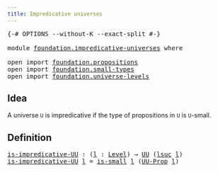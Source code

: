 ```yaml
---
title: Impredicative universes
---
```


<pre class="Agda"><a id="49" class="Symbol">{-#</a> <a id="53" class="Keyword">OPTIONS</a> <a id="61" class="Pragma">--without-K</a> <a id="73" class="Pragma">--exact-split</a> <a id="87" class="Symbol">#-}</a>

<a id="92" class="Keyword">module</a> <a id="99" href="foundation.impredicative-universes.html" class="Module">foundation.impredicative-universes</a> <a id="134" class="Keyword">where</a>

<a id="141" class="Keyword">open</a> <a id="146" class="Keyword">import</a> <a id="153" href="foundation.propositions.html" class="Module">foundation.propositions</a>
<a id="177" class="Keyword">open</a> <a id="182" class="Keyword">import</a> <a id="189" href="foundation.small-types.html" class="Module">foundation.small-types</a>
<a id="212" class="Keyword">open</a> <a id="217" class="Keyword">import</a> <a id="224" href="foundation.universe-levels.html" class="Module">foundation.universe-levels</a>
</pre>
## Idea

A universe `U` is impredicative if the type of propositions in `U` is `U`-small.

## Definition

<pre class="Agda"><a id="is-impredicative-UU"></a><a id="370" href="foundation.impredicative-universes.html#370" class="Function">is-impredicative-UU</a> <a id="390" class="Symbol">:</a> <a id="392" class="Symbol">(</a><a id="393" href="foundation.impredicative-universes.html#393" class="Bound">l</a> <a id="395" class="Symbol">:</a> <a id="397" href="Agda.Primitive.html#597" class="Postulate">Level</a><a id="402" class="Symbol">)</a> <a id="404" class="Symbol">→</a> <a id="406" href="foundation-core.universe-levels.html#235" class="Primitive">UU</a> <a id="409" class="Symbol">(</a><a id="410" href="Agda.Primitive.html#780" class="Primitive">lsuc</a> <a id="415" href="foundation.impredicative-universes.html#393" class="Bound">l</a><a id="416" class="Symbol">)</a>
<a id="418" href="foundation.impredicative-universes.html#370" class="Function">is-impredicative-UU</a> <a id="438" href="foundation.impredicative-universes.html#438" class="Bound">l</a> <a id="440" class="Symbol">=</a> <a id="442" href="foundation.small-types.html#1594" class="Function">is-small</a> <a id="451" href="foundation.impredicative-universes.html#438" class="Bound">l</a> <a id="453" class="Symbol">(</a><a id="454" href="foundation-core.propositions.html#1393" class="Function">UU-Prop</a> <a id="462" href="foundation.impredicative-universes.html#438" class="Bound">l</a><a id="463" class="Symbol">)</a>
</pre>